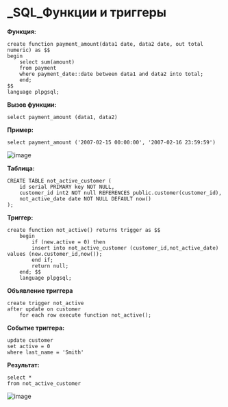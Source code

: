 # _SQL_Функции и триггеры

**Функция:**

```
create function payment_amount(data1 date, data2 date, out total numeric) as $$
begin
	select sum(amount)
	from payment
	where payment_date::date between data1 and data2 into total;
	end;
$$
language plpgsql;
```

**Вызов функции:**

```
select payment_amount (data1, data2)
```

**Пример:**

```
select payment_amount ('2007-02-15 00:00:00', '2007-02-16 23:59:59')
```

![image](https://user-images.githubusercontent.com/85709710/180389532-a40166c5-9898-414a-bca6-44371bb42ff5.png)


**Таблица:**

```
CREATE TABLE not_active_customer (
	id serial PRIMARY key NOT NULL,
	customer_id int2 NOT null REFERENCES public.customer(customer_id),
	not_active_date date NOT NULL DEFAULT now()
);
```

**Триггер:**

```
create function not_active() returns trigger as $$
	begin
		if (new.active = 0) then
		insert into not_active_customer (customer_id,not_active_date) values (new.customer_id,now());
		end if;
		return null;
	end; $$
	language plpgsql;
```

**Объявление триггера**

```
create trigger not_active
after update on customer
	for each row execute function not_active();
```
**Событие триггера:**

```
update customer
set active = 0
where last_name = 'Smith'
```

**Результат:**

```
select *
from not_active_customer
```
![image](https://user-images.githubusercontent.com/85709710/180389704-fe383030-b881-4f12-8899-3fe7220edf35.png)


